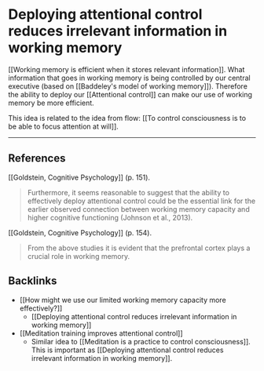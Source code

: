 # Deploying attentional control reduces irrelevant information in working memory
[[Working memory is efficient when it stores relevant information]]. What information that goes in working memory is being controlled by our central executive (based on [[Baddeley's model of working memory]]). Therefore the ability to deploy our [[Attentional control]] can make our use of working memory be more efficient.

This idea is related to the idea from flow: [[To control consciousness is to be able to focus attention at will]].

- - -
## References
[[Goldstein, Cognitive Psychology]] (p. 151).
> Furthermore, it seems reasonable to suggest that the ability to effectively deploy attentional control could be the essential link for the earlier observed connection between working memory capacity and higher cognitive functioning (Johnson et al., 2013).

[[Goldstein, Cognitive Psychology]] (p. 154).
> From the above studies it is evident that the prefrontal cortex plays a crucial role in working memory.

## Backlinks
* [[How might we use our limited working memory capacity more effectively?]]
	* [[Deploying attentional control reduces irrelevant information in working memory]]
* [[Meditation training improves attentional control]]
	* Similar idea to [[Meditation is a practice to control consciousness]]. This is important as [[Deploying attentional control reduces irrelevant information in working memory]].

<!-- #evergreen -->

<!-- {BearID:6AF2484F-F924-484D-A8F2-414252A2E9C7-54416-00000AE562201C3B} -->
